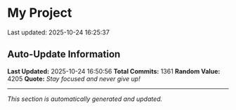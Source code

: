 # My Project


Last updated: 2025-10-24 16:25:37
























































































































































































































































































































































































































































































































































































































































































































































































































































































































































































































































































































































































































































































































































































































































































































































































































































































































































































































## Auto-Update Information

**Last Updated:** 2025-10-24 16:50:56
**Total Commits:** 1361
**Random Value:** 4205
**Quote:** _Stay focused and never give up!_

---
_This section is automatically generated and updated._